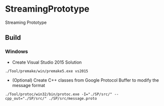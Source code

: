 # StreamingPrototype
Streaming Prototype

## Build

### Windows

- Create Visual Studio 2015 Solution

`./Tool/premake/win/premake5.exe vs2015`


- (Optional) Create C++ classes from Google Protocol Buffer to modify the message format

`./Tool/protoc/win32/bin/protoc.exe -I="./SP/src/" --cpp_out="./SP/src/" ./SP/src/message.proto`


